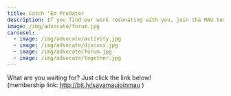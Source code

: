 ```yaml
---
title: Catch 'Em Predator
description: If you find our work resonating with you, join the MAU team as a member today, you will receive exclusive opportunities for capacity building,leading projects, networking with subject matter experts in child protection, and also make friends with people who are also passionate about the cause.
image: /img/advocate/forum.jpg
carousel:
  - image: /img/advocate/activity.jpg
  - image: /img/advocate/discuss.jpg
  - image: /img/advocate/forum.jpg
  - image: /img/advocate/together.jpg
---
```


What are you waiting for? Just click the link below!  
(membership link: <http://bit.ly/sayamaujoinmau> )
